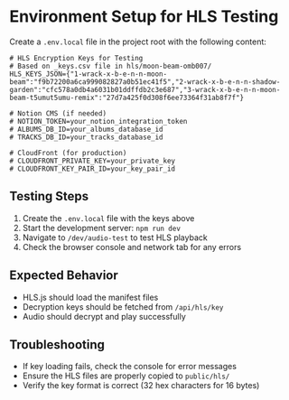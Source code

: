 # Environment Setup for HLS Testing

Create a `.env.local` file in the project root with the following content:

```env
# HLS Encryption Keys for Testing
# Based on _keys.csv file in hls/moon-beam-omb007/
HLS_KEYS_JSON={"1-wrack-x-b-e-n-n-moon-beam":"f9b72200a6ca999082827a0b51ec41f5","2-wrack-x-b-e-n-n-shadow-garden":"cfc578a0db4a6031b01ddffdb2c3e687","3-wrack-x-b-e-n-n-moon-beam-t5umut5umu-remix":"27d7a425f0d308f6ee73364f31ab8f7f"}

# Notion CMS (if needed)
# NOTION_TOKEN=your_notion_integration_token
# ALBUMS_DB_ID=your_albums_database_id  
# TRACKS_DB_ID=your_tracks_database_id

# CloudFront (for production)
# CLOUDFRONT_PRIVATE_KEY=your_private_key
# CLOUDFRONT_KEY_PAIR_ID=your_key_pair_id
```

## Testing Steps

1. Create the `.env.local` file with the keys above
2. Start the development server: `npm run dev`
3. Navigate to `/dev/audio-test` to test HLS playback
4. Check the browser console and network tab for any errors

## Expected Behavior

- HLS.js should load the manifest files
- Decryption keys should be fetched from `/api/hls/key`
- Audio should decrypt and play successfully

## Troubleshooting

- If key loading fails, check the console for error messages
- Ensure the HLS files are properly copied to `public/hls/`
- Verify the key format is correct (32 hex characters for 16 bytes)
